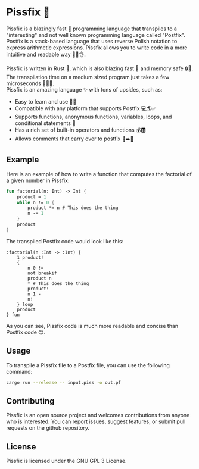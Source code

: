 # Pissfix 🚀

Pissfix is a blazingly fast 🚀 programming language that transpiles to a "interesting" and not well known programming language called "Postfix".
Postfix is a stack-based language that uses reverse Polish notation to express arithmetic expressions.
Pissfix allows you to write code in a more intuitive and readable way 💁‍♀️👌.

Pissfix is written in Rust 🦀, which is also blazing fast 🚀 and memory safe 🔒💾. \
The transpilation time on a medium sized program just takes a few microseconds 🚀🚀😱. \
Pissfix is an amazing language ✨ with tons of upsides, such as:

- Easy to learn and use 🧾🔠
- Compatible with any platform that supports Postfix 💻🌎✅
- Supports functions, anonymous functions, variables, loops, and conditional statements 💭
- Has a rich set of built-in operators and functions 💰🅱
- Allows comments that carry over to postfix 💬➡️📝

## Example

Here is an example of how to write a function that computes the factorial of a given number in Pissfix:

```fs
fun factorial(n: Int) -> Int {
    product = 1
    while n != 0 {
        product *= n # This does the thing
        n -= 1
    }
    product
}
```

The transpiled Postfix code would look like this:

```
:factorial(n :Int -> :Int) {
    1 product!
    {
        n 0 !=
        not breakif
        product n
        * # This does the thing
        product!
        n 1 -
        n!
    } loop
    product
} fun
```

As you can see, Pissfix code is much more readable and concise than Postfix code 😊.

## Usage

To transpile a Pissfix file to a Postfix file, you can use the following command:

```bash
cargo run --release -- input.piss -o out.pf
```

## Contributing

Pissfix is an open source project and welcomes contributions from anyone who is interested. You can report issues, suggest features, or submit pull requests on the github repository.

## License

Pissfix is licensed under the GNU GPL 3 License.
